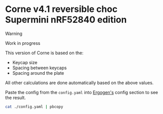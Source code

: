 # Corne v4.1 reversible choc Supermini nRF52840 edition

> [!WARNING]
> Work in progress

This version of Corne is based on the:
<ul>
    <li>Keycap size</li>
    <li>Spacing between keycaps</li>
    <li>Spacing around the plate</li>
</ul>

All other calculations are done automatically based on the above values.

Paste the config from the `config.yaml` into [Ergogen's](https://ergogen.ceoloide.com/) config section to see the result.
```sh
cat ./config.yaml | pbcopy
```
